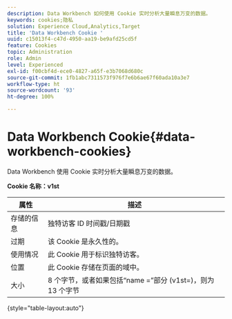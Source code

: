 ```yaml
---
description: Data Workbench 如何使用 Cookie 实时分析大量瞬息万变的数据。
keywords: cookies;隐私
solution: Experience Cloud,Analytics,Target
title: 'Data Workbench Cookie '
uuid: c15013f4-c47d-4950-aa19-be9afd25cd5f
feature: Cookies
topic: Administration
role: Admin
level: Experienced
exl-id: f00cbf4d-ece0-4827-a65f-e3b7068d680c
source-git-commit: 1fb1abc7311573f976f7e6b6ae67f60ada10a3e7
workflow-type: ht
source-wordcount: '93'
ht-degree: 100%

---
```


# Data Workbench Cookie{#data-workbench-cookies}

Data Workbench 使用 Cookie 实时分析大量瞬息万变的数据。

**Cookie 名称：v1st**

| 属性 | 描述 |
|---|---|
| 存储的信息 | 独特访客 ID 时间戳/日期戳 |
| 过期 | 该 Cookie 是永久性的。 |
| 使用情况 | 此 Cookie 用于标识独特访客。 |
| 位置 | 此 Cookie 存储在页面的域中。 |
| 大小 | 8 个字节，或者如果包括“name =”部分 (v1st=)，则为 13 个字节 |

{style=&quot;table-layout:auto&quot;}
